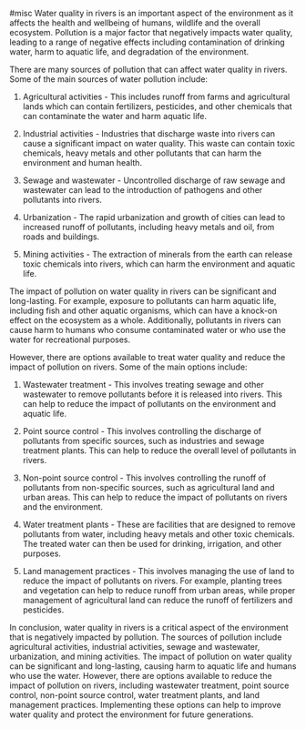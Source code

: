 #misc
Water quality in rivers is an important aspect of the environment as it affects the health and wellbeing of humans, wildlife and the overall ecosystem. Pollution is a major factor that negatively impacts water quality, leading to a range of negative effects including contamination of drinking water, harm to aquatic life, and degradation of the environment.

There are many sources of pollution that can affect water quality in rivers. Some of the main sources of water pollution include:

1. Agricultural activities - This includes runoff from farms and agricultural lands which can contain fertilizers, pesticides, and other chemicals that can contaminate the water and harm aquatic life.

2. Industrial activities - Industries that discharge waste into rivers can cause a significant impact on water quality. This waste can contain toxic chemicals, heavy metals and other pollutants that can harm the environment and human health.

3. Sewage and wastewater - Uncontrolled discharge of raw sewage and wastewater can lead to the introduction of pathogens and other pollutants into rivers.

4. Urbanization - The rapid urbanization and growth of cities can lead to increased runoff of pollutants, including heavy metals and oil, from roads and buildings.

5. Mining activities - The extraction of minerals from the earth can release toxic chemicals into rivers, which can harm the environment and aquatic life.

The impact of pollution on water quality in rivers can be significant and long-lasting. For example, exposure to pollutants can harm aquatic life, including fish and other aquatic organisms, which can have a knock-on effect on the ecosystem as a whole. Additionally, pollutants in rivers can cause harm to humans who consume contaminated water or who use the water for recreational purposes.

However, there are options available to treat water quality and reduce the impact of pollution on rivers. Some of the main options include:

1. Wastewater treatment - This involves treating sewage and other wastewater to remove pollutants before it is released into rivers. This can help to reduce the impact of pollutants on the environment and aquatic life.

2. Point source control - This involves controlling the discharge of pollutants from specific sources, such as industries and sewage treatment plants. This can help to reduce the overall level of pollutants in rivers.

3. Non-point source control - This involves controlling the runoff of pollutants from non-specific sources, such as agricultural land and urban areas. This can help to reduce the impact of pollutants on rivers and the environment.

4. Water treatment plants - These are facilities that are designed to remove pollutants from water, including heavy metals and other toxic chemicals. The treated water can then be used for drinking, irrigation, and other purposes.

5. Land management practices - This involves managing the use of land to reduce the impact of pollutants on rivers. For example, planting trees and vegetation can help to reduce runoff from urban areas, while proper management of agricultural land can reduce the runoff of fertilizers and pesticides.

In conclusion, water quality in rivers is a critical aspect of the environment that is negatively impacted by pollution. The sources of pollution include agricultural activities, industrial activities, sewage and wastewater, urbanization, and mining activities. The impact of pollution on water quality can be significant and long-lasting, causing harm to aquatic life and humans who use the water. However, there are options available to reduce the impact of pollution on rivers, including wastewater treatment, point source control, non-point source control, water treatment plants, and land management practices. Implementing these options can help to improve water quality and protect the environment for future generations.
